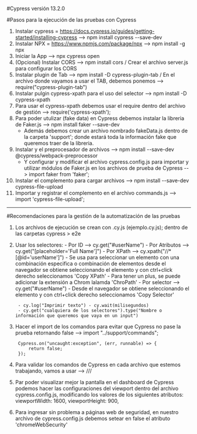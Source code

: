 #Cypress versión 13.2.0

#Pasos para la ejecución de las pruebas con Cypress

1. Instalar cypress = https://docs.cypress.io/guides/getting-started/installing-cypress --> npm install cypress --save-dev
2. Instalar NPX = https://www.npmjs.com/package/npx --> npm install -g npx
3. Iniciar la App --> npx cypress open
4. (Opcional) Instalar CORS --> npm install cors / Crear el archivo server.js para configurar los CORS 
5. Instalar plugin de Tab --> npm install -D cypress-plugin-tab / En el archivo donde vayamos a usar el TAB, debemos ponemos --> require("cypress-plugin-tab")
6. Instalar pulgin cypress-xpath para el uso del selector --> npm install -D cypress-xpath
7. Para usar el cypress-xpath debemos usar el require dentro del archivo de gestión --> require('cypress-xpath');
8. Para poder utulizar (fake data) en Cypress debemos instalar la libreria de Faker.js --> npm install faker --save-dev
    - Además debemos crear un archivo nombrado fakeData.js dentro de la carpeta 'support'; donde estará toda la información fake que queremos traer de la libreria.
9. Instalar y el preprocesador de archivos --> npm install --save-dev @cypress/webpack-preprocessor
    - Y configurar y modificar el archivo cypress.config.js para importar y utilizar módulos de Faker.js en los archivos de prueba de Cypress --> import faker from 'faker';
10. Instalar el complemento para cargar archivos --> npm install --save-dev cypress-file-upload
11. Importar y registrar el complemento en el archivo commands.js --> import 'cypress-file-upload';

-------------------------------------------------------------------------------------------------------------------------------------------------------
#Recomendaciones para la gestión de la automatización de las pruebas

1. Los archivos de ejecución se crean con .cy.js (ejemplo.cy.js);  dentro de las carpetas cypress > e2e

2. Usar los selectores:
        - Por ID --> cy.get("#userName")
        - Por Atributos --> cy.get("[placeholder='Full Name']")
        - Por XPath --> cy.xpath("//*[@id='userName']")
            - Se usa para seleccionar un elemento con una combinación especifica o combinación de elementos
                desde el navegador se obtiene seleccionando el elemento y con ctrl+click derecho seleccionamos 'Copy XPath'
            - Para tener un plus, se puede adicionar la extensión a Chrom lalamda 'ChroPath'
        - Por selector --> cy.get("#userName")
            - Desde el navegador se obtiene seleccionando el elemento y con ctrl+click derecho seleccionamos 'Copy Selector'

        - cy.log("Imprimir texto") - cy.wait(milisegundos) 
        - cy.get("cualquiera de los selectores").type("Nombre o información que queremos que vaya en un input")

2. Hacer el import de los comandos para evitar que Cypress no pase la prueba retornando false --> import "../support/commands";
        
        Cypress.on("uncaught:exception", (err, runnable) => {
            return false;
        });

3. Para validar los comandos de Cypress en cada archivo que estemos trabajando, vamos a usar --> /// <reference types= "Cypress" />

4. Par poder visualizar mejor la pantalla en el dashboard de Cypress podemos hacer las configuraciones del viewport dentro del archivo cypress.config.js, modificando los valores de los siguientes atributos:
        viewportWidth: 1600,
        viewportHeight: 900,

5. Para ingresar sin problema a páginas web de seguridad, en nuestro archivo de cypress.config.js debemos setear en false el atributo 'chromeWebSecurity'
